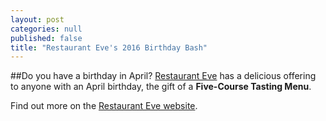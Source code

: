 ```yaml
---
layout: post
categories: null
published: false
title: "Restaurant Eve's 2016 Birthday Bash"
---
```


##Do you have a birthday in April?
[Restaurant Eve](http://www.restauranteve.com "Restaurant Eve") has a delicious offering to anyone with an April birthday, the gift of a **Five-Course Tasting Menu**.

Find out more on the [Restaurant Eve website](http://restauranteve.com/birthday-bash-2016/ "Restaurant Eve 2016 Birthday Bash").
